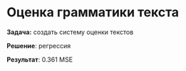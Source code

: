 <h1>Оценка грамматики текста</h1>

**Задача:** создать систему оценки текстов

**Решение**: регрессия

**Результат**: 0.361 MSE
